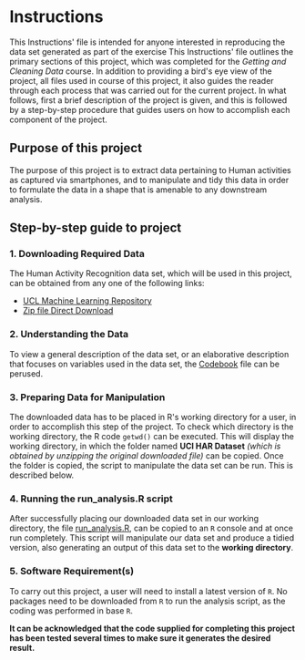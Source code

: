 Instructions
=====================

This Instructions' file is intended for anyone interested in reproducing the data set generated as part of the exercise
This Instructions' file outlines the primary sections of this project, which was completed for the *Getting and Cleaning Data* course. In addition to providing a bird's eye view of the project, all files used in course of this project, it also guides the reader through each process that was carried out for the current project.
In what follows, first a brief description of the project is given, and this is followed by a step-by-step procedure that guides users on how to accomplish each component of the project.


## Purpose of this project ##

The purpose of this project is to extract data pertaining to Human activities as captured via smartphones, and to manipulate and tidy this data in order to formulate the data in a shape that is amenable to any downstream analysis.


## Step-by-step guide to project ##

### 1. Downloading Required Data ###

The Human Activity Recognition data set, which will be used in this project, can be obtained from any one of the following links: 
- [UCL Machine Learning Repository](http://archive.ics.uci.edu/ml/datasets/Human+Activity+Recognition+Using+Smartphones)
- [Zip file Direct Download](https://d396qusza40orc.cloudfront.net/getdata%2Fprojectfiles%2FUCI%20HAR%20Dataset.zip)


### 2. Understanding the Data ###

To view a general description of the data set, or an elaborative description that focuses on variables used in the data set, the [Codebook](https://github.com/noobuseR/Getting-Cleaning-Data/blob/master/codebook.md) file can be perused.


### 3. Preparing Data for Manipulation ###

The downloaded data has to be placed in R's working directory for a user, in order to accomplish this step of the project. To check which directory is the working directory, the R code ```getwd()``` can be executed. This will display the working directory, in which the folder named **UCI HAR Dataset** *(which is obtained by unzipping the original downloaded file)* can be copied.
Once the folder is copied, the script to manipulate the data set can be run. This is described below.


### 4. Running the run_analysis.R script ###

After successfully placing our downloaded data set in our working directory, the file [run_analysis.R](https://github.com/noobuseR/Getting-Cleaning-Data/blob/master/run_analysis.R), can be copied to an ```R``` console and at once run completely.
This script will manipulate our data set and produce a tidied version, also generating an output of this data set to the **working directory**.

### 5. Software Requirement(s) ###

To carry out this project, a user will need to install a latest version of ```R```. No packages need to be downloaded from ```R``` to run the analysis script, as the coding was performed in base ```R```.

**It can be acknowledged that the code supplied for completing this project has been tested several times to make sure it generates the desired result.**
